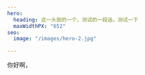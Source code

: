 ```yaml
---
hero:
  heading: 这一头部的一个，测试的一段话。测试一下
  maxWidthPX: "652"
seo:
  image: "/images/hero-2.jpg"

---
```

你好啊，